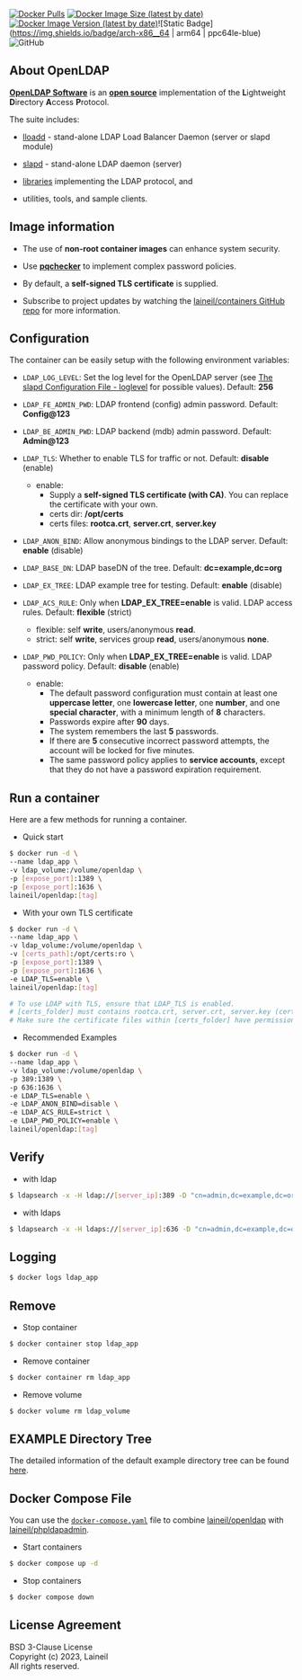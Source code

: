 [![Docker Pulls](https://img.shields.io/docker/pulls/laineil/openldap)](https://hub.docker.com/r/laineil/openldap) [![Docker Image Size (latest by date)](https://img.shields.io/docker/image-size/laineil/openldap?sort=date)](https://hub.docker.com/r/laineil/openldap/tags) [![Docker Image Version (latest by date)](https://img.shields.io/docker/v/laineil/openldap?sort=date)](https://hub.docker.com/r/laineil/openldap/tags)![Static Badge](https://img.shields.io/badge/arch-x86__64 | arm64 | ppc64le-blue)![GitHub](https://img.shields.io/github/license/laineil/containers)

## About OpenLDAP

[**OpenLDAP Software**](https://www.openldap.org/software/) is an [**open source**](http://www.opensource.org/) implementation of the **L**ightweight **D**irectory **A**ccess **P**rotocol.

The suite includes:

- [lloadd](https://www.openldap.org/software/man.cgi?query=lloadd) - stand-alone LDAP Load Balancer Daemon (server or slapd module)

- [slapd](https://www.openldap.org/software/man.cgi?query=slapd) - stand-alone LDAP daemon (server)

- [libraries](https://www.openldap.org/software/man.cgi?query=ldap) implementing the LDAP protocol, and

- utilities, tools, and sample clients.

## Image information

- The use of **non-root container images** can enhance system security.

- Use [**pqchecker**](http://www.meddeb.net/pqchecker/) to implement complex password policies.

- By default, a **self-signed TLS certificate** is supplied.
- Subscribe to project updates by watching the [laineil/containers GitHub repo](https://github.com/laineil/containers) for more information.

## Configuration

The container can be easily setup with the following environment variables:

- `LDAP_LOG_LEVEL`: Set the log level for the OpenLDAP server (see [The slapd Configuration File - loglevel](https://www.openldap.org/doc/admin25/slapdconfig.html) for possible values). Default: **256**

- `LDAP_FE_ADMIN_PWD`: LDAP frontend (config) admin password. Default: **Config@123**

- `LDAP_BE_ADMIN_PWD`: LDAP backend (mdb) admin password. Default: **Admin@123**

- `LDAP_TLS`: Whether to enable TLS for traffic or not. Default: **disable** (enable)
  - enable: 
    - Supply a **self-signed TLS certificate (with CA)**. You can replace the certificate with your own.
    - certs dir: **/opt/certs**
    - certs files: **rootca.crt**, **server.crt**, **server.key**

- `LDAP_ANON_BIND`: Allow anonymous bindings to the LDAP server. Default: **enable** (disable)

- `LDAP_BASE_DN`: LDAP baseDN of the tree. Default: **dc=example,dc=org**

- `LDAP_EX_TREE`: LDAP example tree for testing. Default: **enable** (disable)

- `LDAP_ACS_RULE`: Only when **LDAP_EX_TREE=enable** is valid. LDAP access rules. Default: **flexible** (strict)
  - flexible: self **write**, users/anonymous **read**.
  - strict: self **write**, services group **read**, users/anonymous **none**.

- `LDAP_PWD_POLICY`: Only when **LDAP_EX_TREE=enable** is valid. LDAP password policy. Default: **disable** (enable)
  - enable: 
    - The default password configuration must contain at least one **uppercase letter**, one **lowercase letter**, one **number**, and one **special character**, with a minimum length of **8** characters.
    - Passwords expire after **90** days.
    - The system remembers the last **5** passwords.
    - If there are **5** consecutive incorrect password attempts, the account will be locked for five minutes.
    - The same password policy applies to **service accounts**, except that they do not have a password expiration requirement.

## Run a container

Here are a few methods for running a container.

- Quick start

```bash
$ docker run -d \
--name ldap_app \
-v ldap_volume:/volume/openldap \
-p [expose_port]:1389 \
-p [expose_port]:1636 \
laineil/openldap:[tag]
```

- With your own TLS certificate


```bash
$ docker run -d \
--name ldap_app \
-v ldap_volume:/volume/openldap \
-v [certs_path]:/opt/certs:ro \
-p [expose_port]:1389 \
-p [expose_port]:1636 \
-e LDAP_TLS=enable \
laineil/openldap:[tag]

# To use LDAP with TLS, ensure that LDAP_TLS is enabled.
# [certs_folder] must contains rootca.crt, server.crt, server.key (certificate name must match).
# Make sure the certificate files within [certs_folder] have permission 644.
```

- Recommended Examples

```bash
$ docker run -d \
--name ldap_app \
-v ldap_volume:/volume/openldap \
-p 389:1389 \
-p 636:1636 \
-e LDAP_TLS=enable \
-e LDAP_ANON_BIND=disable \
-e LDAP_ACS_RULE=strict \
-e LDAP_PWD_POLICY=enable \
laineil/openldap:[tag]
```

## Verify

- with ldap

```bash
$ ldapsearch -x -H ldap://[server_ip]:389 -D "cn=admin,dc=example,dc=org" -w Admin@123 -b "dc=example,dc=org"
```

- with ldaps

```bash
$ ldapsearch -x -H ldaps://[server_ip]:636 -D "cn=admin,dc=example,dc=org" -w Admin@123 -b "dc=example,dc=org" 
```

## Logging

```bash
$ docker logs ldap_app
```

## Remove

- Stop container

```bash
$ docker container stop ldap_app
```

- Remove container

```bash
$ docker container rm ldap_app
```

- Remove volume

```bash
$ docker volume rm ldap_volume
```

## EXAMPLE Directory Tree

The detailed information of the default example directory tree can be found [here](https://github.com/laineil/containers/blob/main/app/openldap/ex_dir_tree.md).

## Docker Compose File

You can use the [`docker-compose.yaml`](https://github.com/laineil/containers/tree/main/app/openldap/docker-compose.yaml) file to combine [laineil/openldap](https://hub.docker.com/r/laineil/openldap) with [laineil/phpldapadmin](https://hub.docker.com/r/laineil/phpldapadmin).

- Start containers

```bash
$ docker compose up -d
```

- Stop containers

```bash
$ docker compose down
```

## License Agreement

BSD 3-Clause License  
Copyright (c) 2023, Laineil  
All rights reserved.
